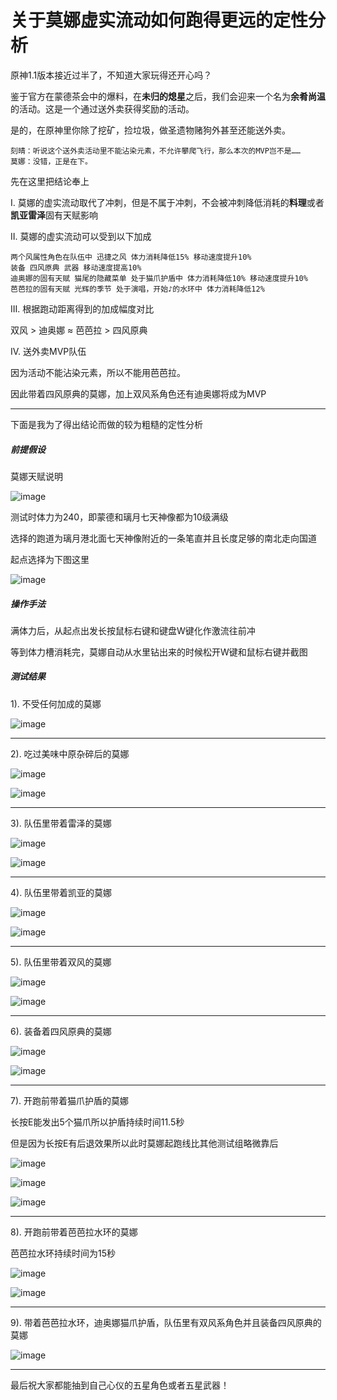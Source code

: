 # 关于莫娜虚实流动如何跑得更远的定性分析

原神1.1版本接近过半了，不知道大家玩得还开心吗？

鉴于官方在蒙德茶会中的爆料，在**未归的熄星**之后，我们会迎来一个名为**余肴尚温**的活动。这是一个通过送外卖获得奖励的活动。

是的，在原神里你除了挖矿，捡垃圾，做圣遗物赌狗外甚至还能送外卖。

```
刻晴：听说这个送外卖活动里不能沾染元素，不允许攀爬飞行，那么本次的MVP岂不是……
莫娜：没错，正是在下。
```

先在这里把结论奉上

I. 莫娜的虚实流动取代了冲刺，但是不属于冲刺，不会被冲刺降低消耗的**料理**或者**凯亚雷泽**固有天赋影响

II. 莫娜的虚实流动可以受到以下加成
```
两个风属性角色在队伍中 迅捷之风 体力消耗降低15% 移动速度提升10%
装备 四风原典 武器 移动速度提高10%
迪奥娜的固有天赋 猫尾的隐藏菜单 处于猫爪护盾中 体力消耗降低10% 移动速度提升10%
芭芭拉的固有天赋 光辉的季节 处于演唱，开始♪的水环中 体力消耗降低12%
```

III. 根据跑动距离得到的加成幅度对比

双风 > 迪奥娜 ≈ 芭芭拉 > 四风原典

IV. 送外卖MVP队伍

因为活动不能沾染元素，所以不能用芭芭拉。

因此带着四风原典的莫娜，加上双风系角色还有迪奥娜将成为MVP

---

下面是我为了得出结论而做的较为粗糙的定性分析

##### 前提假设

莫娜天赋说明

![image](./asset/mona_talent.png)

测试时体力为240，即蒙德和璃月七天神像都为10级满级

选择的跑道为璃月港北面七天神像附近的一条笔直并且长度足够的南北走向国道

起点选择为下图这里

![image](./asset/mona_start_line.png)

##### 操作手法

满体力后，从起点出发长按鼠标右键和键盘W键化作激流往前冲

等到体力槽消耗完，莫娜自动从水里钻出来的时候松开W键和鼠标右键并截图

##### 测试结果

1). 不受任何加成的莫娜

![image](./asset/mona_basic.png)

---

2). 吃过美味中原杂碎后的莫娜

![image](./asset/dish_bonus.png)

![image](./asset/mona_with_dish.png)

---

3). 队伍里带着雷泽的莫娜

![image](./asset/razor_talent.png)

![image](./asset/mona_with_razor.png)

---

4). 队伍里带着凯亚的莫娜

![image](./asset/kiaya_talent.png)

![image](./asset/mona_with_kiaya.png)

---

5). 队伍里带着双风的莫娜

![image](./asset/two_winds_bonus.png)

![image](./asset/mona_with_two_winds.png)

---

6). 装备着四风原典的莫娜

![image](./asset/four_wind.png)

![image](./asset/mona_with_four_wind.png)

---

7). 开跑前带着猫爪护盾的莫娜

长按E能发出5个猫爪所以护盾持续时间11.5秒

但是因为长按E有后退效果所以此时莫娜起跑线比其他测试组略微靠后

![image](./asset/diona_talent.png)

![image](./asset/diona_shield_talent.png)

![image](./asset/mona_with_diona.png)

---

8). 开跑前带着芭芭拉水环的莫娜

芭芭拉水环持续时间为15秒

![image](./asset/babara_talent.png)

![image](./asset/mona_with_babara.png)

---

9). 带着芭芭拉水环，迪奥娜猫爪护盾，队伍里有双风系角色并且装备四风原典的莫娜

![image](./asset/mona_with_babara_diona_four_wind_two_winds.png)

---

最后祝大家都能抽到自己心仪的五星角色或者五星武器！
